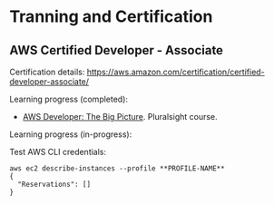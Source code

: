 # Tranning and Certification

## AWS Certified Developer - Associate

Certification details: https://aws.amazon.com/certification/certified-developer-associate/

Learning progress (completed):

- [AWS Developer: The Big Picture](https://app.pluralsight.com/library/courses/aws-developer-big-picture/table-of-contents). Pluralsight course.

Learning progress (in-progress):

Test AWS CLI credentials:
  
```shell
aws ec2 describe-instances --profile **PROFILE-NAME**
{
  "Reservations": []
}
```
